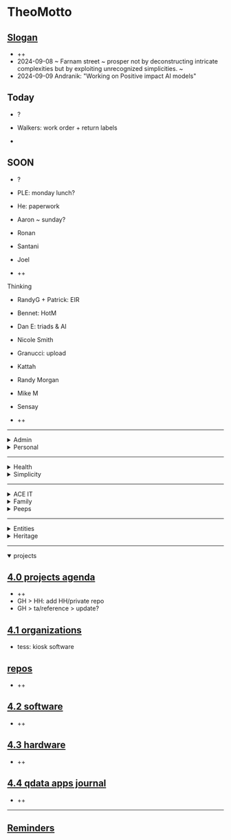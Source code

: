 # TheoMotto

## <a href="" onclick="parent.location.hash=&quot;https://api.github.com/repos/theo-armour/pages/contents/00-snippets/1-slogan-of-the-day.md&quot;">Slogan</a>

* ++
* 2024-09-08 ~ Farnam street ~ prosper not by deconstructing intricate complexities but by exploiting unrecognized simplicities. ~&nbsp;
* 2024-09-09 Andranik: "Working on Positive impact AI models"

## Today

* ?

* Walkers: work order + return labels

* 

## SOON

* ?

* PLE: monday lunch?

* He: paperwork

* Aaron ~ sunday?

* Ronan

* Santani

* Joel

* ++

Thinking

* RandyG + Patrick: EIR

* Bennet: HotM

* Dan E: triads &amp; AI&nbsp;

* Nicole Smith

* Granucci: upload

* Kattah

* Randy Morgan

* Mike M

* Sensay

* ++

***

<details>

<summary>Admin</summary>

## <a href="" onclick="parent.location.hash=&quot;https://api.github.com/repos/theo-armour/agenda/contents/0-admin/0-admin-agenda.md&quot;">0 Admin Agenda</a>

* ?
* Schedule tax payments

<a href="" onclick="parent.location.hash=&quot;https://api.github.com/repos/theo-armour/agenda/contents/0-admin/will-trust/0-will-trust-agenda.md&quot;">0.1 will &amp; trust</a>

<a href="" onclick="parent.location.hash=&quot;https://api.github.com/repos/theo-armour/agenda/contents/0-admin/taxes/0-2024-taxes-agenda.md&quot;">0.1 2024 taxes</a>

</details>

<details>

<summary>Personal</summary>

## <a href="" onclick="parent.location.hash=&quot;https://api.github.com/repos/theo-armour/agenda/contents/0-admin-personal/0-admin-personal.md&quot;">0 Admin Personal</a>

* ?
* W:&nbsp;
* S: wine ~ Chia seeds
* A: return walkers
* John King ~ The Portal book
* Canon cartridge: mailboxes
* Superhexa: goodwill
* Agendas: Initiate list of happy things to do
* Agendas: Initiate: not to do list

Waiting

* ++

<a href="" onclick="parent.location.hash=&quot;https://api.github.com/repos/theo-armour/agenda/contents/1-schedule-weekly.md&quot;">0.1-schedule-days-of-week</a>

<a href="" onclick="parent.location.hash=&quot;https://api.github.com/repos/theo-armour/agenda/contents/1-schedule-daily.md&quot;">0.1-schedule-daily</a>

<a href="" onclick="parent.location.hash=&quot;https://api.github.com/repos/theo-armour/agenda/contents/1-notes.md&quot;">0.1-notes</a>

</details>

***

<details>

<summary>Health</summary>

## <a href="" onclick="parent.location.hash=&quot;https://api.github.com/repos/theo-armour/agenda/contents/1-health/0-health-agenda.md&quot;">1.0 Health</a>

* Dr Yun
* Kattah: prep
* Kattah: GitHub suggestions
* Kattah: Endiatx
* Kattah: citrucel
* PT: "up with the good, down with the bad."&nbsp;
* Health: meds list
* Daniel B: questions: any prep
* UCSF &gt; Fassett: photo of volcano + recommendation for alternate ~ recommendation for AL visits
* Scapulas back and down 10 times - six sessions a day
* Calculate: calcium, protein and fiber in my diet

<a href="" onclick="parent.location.hash=&quot;https://api.github.com/repos/theo-armour/agenda/contents/1-health/dentistry.md&quot;">dentistry</a>

<a href="" onclick="parent.location.hash=&quot;https://api.github.com/repos/theo-armour/agenda/contents/1-health/dermatology.md&quot;">dermatology</a>

<a href="" onclick="parent.location.hash=&quot;https://api.github.com/repos/theo-armour/agenda/contents/1-health/gastroenterology.md&quot;">gastroenterology</a>

<a href="" onclick="parent.location.hash=&quot;https://api.github.com/repos/theo-armour/agenda/contents/1-health/ophthalmology.md&quot;">ophthalmology</a> ~ call first week September

<a href="" onclick="parent.location.hash=&quot;https://api.github.com/repos/theo-armour/agenda/contents/1-health/2-pph.md&quot;">pph</a>&nbsp;~ august appointment change

<a href="" onclick="parent.location.hash=&quot;https://api.github.com/repos/theo-armour/agenda/contents/1-health/1-health-history.md&quot;">1.1 Health History</a>

<a href="" onclick="parent.location.hash=&quot;https://api.github.com/repos/theo-armour/agenda/contents/1-health/1-health-insurance.md&quot;">1.1 Health Insurance</a>

<a href="" onclick="parent.location.hash=&quot;https://api.github.com/repos/theo-armour/agenda/contents/1-health/1-health-journal.md&quot;">1.1 Health Journal</a>

<a href="" onclick="parent.location.hash=&quot;https://api.github.com/repos/theo-armour/agenda/contents/1-health/1-health-providers.md&quot;">1.1 Health Providers</a>

<a href="" onclick="parent.location.hash=&quot;https://api.github.com/repos/theo-armour/agenda/contents/1-health/1-health-reference.md&quot;">1.1 Health Reference</a>

</details>

<details>

<summary>Simplicity</summary>

## <a href="" onclick="parent.location.hash=&quot;https://api.github.com/repos/theo-armour/agenda/contents/1-simplicity/0-simplicity-agenda.md&quot;">1 Simplicity</a>

* Bennet: looking for help
* NextDoor/Village: handyman
* Simplicity: shipping update: shipsmart + Enclosures
* Stout Books: books in boxes
* Books: scanned
* Claudia: <a href="https://www.shipsmart.com/shipping-art">https://www.shipsmart.com/shipping-art</a> ;&gt; looks good
* ShipSmart: Deborah
* Storage: rearrange for shipping + closing

<a href="" onclick="parent.location.hash=&quot;https://api.github.com/repos/theo-armour/agenda/contents/1-simplicity/archiving/0-archiving-agenda.md&quot;">1.1 Archiving</a>

<a href="" onclick="parent.location.hash=&quot;https://api.github.com/repos/theo-armour/agenda/contents/1-simplicity/claudia/0-archiving-agenda.md&quot;">1.2 Claudia</a>

</details>

***

<details>

<summary>ACE IT</summary>

## <a href="" onclick="parent.location.hash=&quot;https://api.github.com/repos/theo-armour/agenda/contents/2-ace-it/0-ace-it-agenda.md&quot;">2.0 ACE IT</a>

* Marie-so: wedding
* Eloise: Bee Memorial ~ Cynthia Chase visits
* ace-it+: exhibit report
* Film the corridor
* ++

## <a href="" onclick="parent.location.hash=&quot;https://api.github.com/repos/theo-armour/agenda/contents/2-ace-it/alix.md&quot;">Alix</a>

* Ruth Weston

## <a href="" onclick="parent.location.hash=&quot;https://api.github.com/repos/theo-armour/agenda/contents/2-ace-it/cynthia.md&quot;">Cynthia</a>

## <a href="" onclick="parent.location.hash=&quot;https://api.github.com/repos/theo-armour/agenda/contents/2-ace-it/eloise.md&quot;">Eloise</a>

* Newport

</details>

<details>

<summary>Family</summary>

## <a href="" onclick="parent.location.hash=&quot;https://api.github.com/repos/theo-armour/agenda/contents/2-family/0-family-agenda.md&quot;">2.0 Family</a>

</details>

<details>

<summary>Peeps</summary>

## <a href="" onclick="parent.location.hash=&quot;https://api.github.com/repos/theo-armour/agenda/contents/2-peeps/0-peeps-agenda.md&quot;">2.0 Peeps</a>

* 2am
* Mike Marean: zoom&nbsp;
* Ray Eisenberg
* Tim Child
* Christine&nbsp;<a href="https://www.freefuse.com/">https://www.freefuse.com/</a>
* Pam Choy ~ Niantic maps ~ sketchfab ~ Brilliant labs!!
* Ashley Emory
* Shammah: birthday
* Ronan
* Aaron
* Tom Magowan
* Santani
* Blick
* Manfred
* Visit the doyles with Jane

</details>

***

<details>

<summary>Entities</summary>

<details>

<summary>sensay</summary>

* Sensay: replica

* Sensay: Dan + Marco

* SenSay: Read Dan's book

* Sensay: Life Review

</details>

<details>

<summary>sacsem</summary>

* Sacsem: Dick news ~ Clay tapes
* SacSem: Download Dennis' CJ files
* SacSem: CC to three: cancel
* SacSem: Brian: Clay Jackson's recordings
* SacSem: Update Spotswood Template
* SacSem: email to post ~ mobile
* SacSem

</details>

<details>

<summary>sps </summary>

* sps:
* SPS: Randy
* Rob &amp; José: 3pm

</details>

## <a href="" onclick="parent.location.hash=&quot;https://api.github.com/repos/theo-armour/agenda/contents/3-0-entities/0-entities-agenda.md&quot;">3.0 Entities</a>

</details>

<details>

<summary>Heritage</summary>

<details>

<summary>Heritage Happenings</summary>

October&nbsp;September&nbsp;

* birthday list

* Men's group

September&nbsp;

* HH: Scams ~ EIR ~ Touchtown

* HH: Nienke + Fort Mason ~&nbsp;

* Mary Liz: Grassfed ~ India meal ~ 3rd Th ~ Bday ~ Dining ~&nbsp; sylvie ~ third Th ~ milkshake day ~

* Til: photo&nbsp;

* Hector: projects

* Marketing: Ads ~ links

* HH: Tucker ~ finish

* HH: Grassfed ~ Photo + Joe M: not last puppy?

* HH: Granucci + Mia ~ read some text

* Doris: Moghul

* Martha Nell: India

* Martha Nell Books:

* Patrick: Jokes

* Sheila: India

* Trish: ?

</details>

## Residents directory:&nbsp;

* HH: talk to Praveen
* Praveen: ditch HH Calendar
* Happenings: Audio version
* Sarah Standing: hostel
* Bledsoe: cat
* Waymo

## Morgan Centenary

* jking@sfchronicle.com; Twitter: <a href="https://github.com/johnkingsfchron">@johnkingsfchron</a>
* MorCen: Masg to dirs: constituencies ~ funds ~ history&nbsp;
* MorCen: Tom Jones
* MorCen: 3D scan
* MorCen: roses PDF
* MorCen: Fundraisers
* Cindy + Michele
* Charlie-boy: holiday sign
* Morgan Centenary: Patti ~ Margaret Ja

EIR

* Heritage: EIR Hearing 09/26
* Patrick &amp; Mary: EIR
* Randy: EIR strategy?

## <a href="" onclick="parent.location.hash=&quot;https://api.github.com/repos/theo-armour/agenda/contents/3-1-heritage/0-heritage-agenda.md&quot;">3.1 Heritage</a>

* ?
* Party for Marty
* Jon Casey Touchtown Czar?
* He martha ~ PPH?
* H &gt; Men's group: Lord's prayer
* Heritage: fill in medical form
* Dr Fassett: clinic
* Franklin Dentist + UCSF: dental clinic
* Randy Gridley: agenda: building ~ minutes non-disclosure ~ 100th anniversary
* Strategic Plan: Community organization alternative
* Surströmming party
* markdown-it: make it happen
* Mary: Type A ~ Appendix H provisions ~ copy me om message to Christine
* Mary: Type C: particulars
* Martha: Dermatology clinic ~ H Pharmacy ~ PPH ~ HH Advisory
* Fee schedule questions
* House Committee: Bledsoe

## Invoices

* February: $94.00

## Agenda

* What demos could I give? What do I want to show? What might people want to see?
* Patrick: Ange Appreciation documents
* AnneM: Evanston house in Birth of a Nation
* Sort Heritage files
* Joe Morris: Grass-fed beef for Heritage
* Ayon: residents folder OneDrive
* Cortez: lunch + interview
* HH Patti G: 4th floor screen isa JM?
* Christina: RC exec committee to be informed of RCFE statutes and obligations
* Xfinity: Demian: upload speeds
* Martha N: small charges
* Organist: evensong
* Emergency: 628 222-3097

<a href="" onclick="parent.location.hash=&quot;https://api.github.com/repos/theo-armour/agenda/contents/3-1-heritage/3-1-heritage-happenings/0-heritage-happenings-agenda.md&quot;">3.1.1 heritage happenings</a>

<a href="" onclick="parent.location.hash=&quot;https://api.github.com/repos/theo-armour/agenda/contents/3-1-heritage/3-2-activities/0-activities.md&quot;">3.1.2 activities</a>

<a href="" onclick="parent.location.hash=&quot;https://api.github.com/repos/theo-armour/agenda/contents/3-1-heritage/3-2-out-and-about/0-out-and-about.md&quot;">3.1.2 out and about</a>

<a href="" onclick="parent.location.hash=&quot;https://api.github.com/repos/theo-armour/agenda/contents/3-1-heritage/3-2-services/0-services.md&quot;">3.1.2 services</a>

<a href="" onclick="parent.location.hash=&quot;https://api.github.com/repos/theo-armour/agenda/contents/3-1-heritage/3-2-wellness/0-wellness.md&quot;">3.1.2 wellness</a>

<a href="" onclick="parent.location.hash=&quot;https://api.github.com/repos/theo-armour/agenda/contents/3-1-heritage/3-3-residents/0-residents.md&quot;">3.1.3 residents</a>

<a href="" onclick="parent.location.hash=&quot;https://api.github.com/repos/theo-armour/agenda/contents/3-1-heritage/3-4-residents-council/1-residents-council.md&quot;">3.1.4 residents council</a>

<a href="" onclick="parent.location.hash=&quot;https://api.github.com/repos/theo-armour/agenda/contents/3-1-heritage/3-5-staff/1-staff.md&quot;">3.1.5 staff</a>

<a href="" onclick="parent.location.hash=&quot;https://api.github.com/repos/theo-armour/agenda/contents/3-1-heritage/3-5-townhall/0-townhall.md&quot;">3.1.5 townhall</a>

</details>

***

<details open="">

<summary>projects</summary>

## <a href="" onclick="parent.location.hash=&quot;https://api.github.com/repos/theo-armour/agenda/contents/4-0-projects/0-projects-agenda.md&quot;">4.0 projects agenda</a>

* ++
* GH &gt; HH: add HH/private repo
* GH &gt; ta/reference &gt; update?

## <a href="" onclick="parent.location.hash=&quot;https://api.github.com/repos/theo-armour/agenda/contents/4-1-organizations-repos/0-organizations-repos.md&quot;">4.1 organizations</a>

* tess: kiosk software

## <a href="" onclick="parent.location.hash=&quot;https://api.github.com/repos/theo-armour/agenda/contents/4-1-organizations-repos/0-organizations-repos.md&quot;">repos</a>

* ++

## <a href="" onclick="parent.location.hash=&quot;https://api.github.com/repos/theo-armour/agenda/contents/4-2-software/0-software-agenda.md&quot;">4.2 software</a>

* ++

## <a href="" onclick="parent.location.hash=&quot;https://api.github.com/repos/theo-armour/agenda/contents/4-3-hardware/0-hardware-agenda.md&quot;">4.3 hardware</a>

* ++

## <a href="" onclick="parent.location.hash=&quot;https://api.github.com/repos/theo-armour/agenda/contents/4-4-qdata-apps-journal/0-qdata.md&quot;">4.4 qdata apps journal</a>

* ++

***

## <a href="" onclick="parent.location.hash=&quot;https://api.github.com/repos/theo-armour/agenda/contents/0-reminders.md&quot;">Reminders</a>

</details>